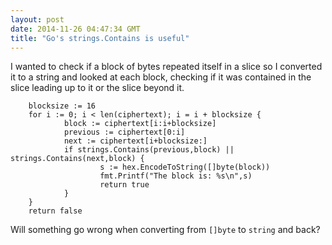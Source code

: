 ```yaml
---
layout: post
date: 2014-11-26 04:47:34 GMT
title: "Go's strings.Contains is useful"
---
```

I wanted to check if a block of bytes repeated itself in a slice so I converted it to a string and looked at each block, checking if it was contained in the slice leading up to it or the slice beyond it.

        blocksize := 16
        for i := 0; i < len(ciphertext); i = i + blocksize {
                block := ciphertext[i:i+blocksize]
                previous := ciphertext[0:i]
                next := ciphertext[i+blocksize:]
                if strings.Contains(previous,block) || strings.Contains(next,block) {
                        s := hex.EncodeToString([]byte(block))
                        fmt.Printf("The block is: %s\n",s)
                        return true
                }
        }
        return false

Will something go wrong when converting from `[]byte` to `string` and back?